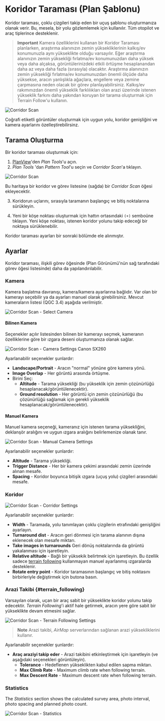 # Koridor Taraması (Plan Şablonu)

Koridor taraması, çoklu çizgileri takip eden bir uçuş şablonu oluşturmanıza olanak verir. Bu, mesela, bir yolu gözlemlemek için kullanılır. Tüm otopilot ve araç tiplerince desteklenir.

> **Important** Kamera özelliklerini kullanan bir Koridor Taraması planlarken, araştırma alanınızın zemin yüksekliklerinin kalkış/ev konumunuzla aynı yükseklikte olduğu varsayılır. Eğer araştırma alanınızın zemin yüksekliği fırlatma/ev konumunuzdan daha yüksek veya daha alçaksa, görüntülerinizdeki etkili örtüşme hesaplanandan daha az veya daha fazla (sırasıyla) olacaktır. Araştırma alanınızın zemin yüksekliği fırlatma/ev konumunuzdan önemli ölçüde daha yüksekse, aracın yanlışlıkla ağaçlara, engellere veya zemine çarpmasına neden olacak bir görev planlayabilirsiniz. Kalkış/ev rakımınızdan önemli yükseklik farklılıkları olan arazi üzerinde istenen yükseklik farkını daha yakından koruyan bir tarama oluşturmak için Terrain Follow'u kullanın.

![Corridor Scan](../../assets/plan/corridor_scan.jpg)

Coğrafi etiketli görüntüler oluşturmak için uygun yolu, koridor genişliğini ve kamera ayarlarını özelleştirebilirsinz.

## Tarama Oluşturma

Bir koridor taraması oluşturmak için:

1. [PlanView](../PlanView/PlanView.md)'den *Plan Tools*'u açın.
2. *Plan Tools* 'dan *Pattern Tool*'u seçin ve *Corridor Scan*'a tıklayın.
  
  ![Corridor Scan](../../assets/plan/corridor_scan_menu.jpg)
  
  Bu haritaya bir koridor ve görev listesine (sağda) bir *Corridor Scan* öğesi ekleyecektir.

3. Koridorun uçlarını, sırasıyla taramanın başlangıç ve bitiş noktalarına sürükleyin.

4. Yeni bir köşe noktası oluşturmak için hattın ortasındaki `(+)` semboüne tıklayın. Yeni köşe noktası, istenen koridor yolunu takip edeceği bir noktaya sürüklenebilir.

Koridor taraması ayarları bir sonraki bölümde ele alınmıştır.

## Ayarlar

Koridor taraması, ilişkili görev öğesinde (Plan Görünümü'nün sağ tarafındaki görev öğesi listesinde) daha da yapılandırılabilir.

### Kamera

Kamera başlatma davranışı, kamera/kamera ayarlarına bağlıdır. Var olan bir kamerayı seçebilir ya da ayarları manuel olarak girebilirsiniz. Mevcut kameraların listesi (QGC 3.4) aşağıda verilmiştir.

![Corridor Scan - Select Camera](../../assets/plan/corridor_scan_settings_camera_select.jpg)

#### Bilinen Kamera

Seçenekler açılır listesinden bilinen bir kamerayı seçmek, kameranın özelliklerine göre bir ızgara deseni oluşturmanıza olanak sağlar.

![Corridor Scan - Camera Settings Canon SX260](../../assets/plan/corridor_scan_settings_camera_canon_sx260.jpg)

Ayarlanabilir seçenekler şunlardır:

- **Landscape/Portrait** - Aracın "normal" yönüne göre kamera yönü.
- **Image Overlap** - Her görüntü arasında örtüşme.
- Birini Seç: 
  - **Altitude** - Tarama yüksekliği (bu yükseklik için zemin çözünürlüğü hesaplanacak/görüntülenecektir).
  - **Ground resolution** - Her görüntü için zemin çözünürlüğü (bu çözünürlüğü sağlamak için gerekli yükseklik hesaplanacak/görüntülenecektir).

#### Manuel Kamera

Manuel kamera seçeneği, kameranız için istenen tarama yüksekliğini, deklanşör aralığını ve uygun ızgara aralığını belirlemenize olanak tanır.

![Corridor Scan - Manual Camera Settings](../../assets/plan/corridor_scan_settings_camera_manual.jpg)

Ayarlanabilir seçenekler şunlardır:

- **Altitude** - Tarama yüksekliği.
- **Trigger Distance** - Her bir kamera çekimi arasındaki zemin üzerinde alınan mesafe.
- **Spacing** - Koridor boyunca bitişik ızgara (uçuş yolu) çizgileri arasındaki mesafe.

### Koridor

![Corridor Scan - Corridor Settings](../../assets/plan/corridor_scan_settings_corridor.jpg)

Ayarlanabilir seçenekler şunlardır:

- **Width** - Taramada, yolu tanımlayan çoklu çizgilerin etrafındaki genişliğini ayarlayın.
- **Turnaround dist** - Aracın geri dönmesi için tarama alanının dışına eklenecek olan mesafe miktarı.
- **Take images in turnarounds** Geri dönüş noktalarında da görüntü yakalanması için işaretleyin.
- **Relative altitude** - Bağlı bir yüksekik belirtmek için işaretleyin. Bu özellik sadece [terrain following](#terrain_following) kullanmayan manuel ayarlanmış ızgaralarda desteklenir.
- **Rotate entry point** - Koridor taramasının başlangıç ve bitiş noktasını birbirleriyle değiştirmek için butona basın.

### Arazi Takibi {#terrain_following}

Varsayılan olarak, uçan bir araç sabit bir yükseklikte koridor yolunu takip edecektir. *Terrain Following*'i aktif hale getirmek, aracın yere göre sabit bir yükseklikte devam etmesini sağlar.

![Corridor Scan - Terrain Following Settings](../../assets/plan/corridor_scan_settings_terrain.jpg)

> **Note** Arazi takibi, *AirMap* serverlarından sağlanan arazi yüksekliklerini kullanır.

Ayarlanabilir seçenekler şunlardır:

- **Araç araziyi takip eder** - Arazi takibini etkinleştirmek için işaretleyin (ve aşağıdaki seçenekleri görüntüleyin). 
  - **Tolerance** - Hedeflenen yükseklikten kabul edilen sapma miktarı.
  - **Max Climb Rate** - Maximum climb rate when following terrain.
  - **Max Descent Rate** - Maximum descent rate when following terrain.

### Statistics

The *Statistics* section shows the calculated survey area, photo interval, photo spacing and planned photo count.

![Corridor Scan - Statistics](../../assets/plan/corridor_scan_settings_statistics.jpg)